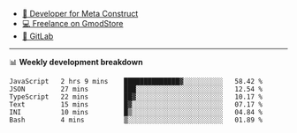 - [🎈 Developer for Meta Construct](https://metastruct.net)
- [💻 Freelance on GmodStore](https://www.gmodstore.com/users/Tenrys)
- [🦊 GitLab](https://gitlab.com/Tenrys)

---

📊 **Weekly development breakdown**
<!--START_SECTION:waka-->

```text
JavaScript   2 hrs 9 mins    ██████████████▓░░░░░░░░░░   58.42 %
JSON         27 mins         ███░░░░░░░░░░░░░░░░░░░░░░   12.54 %
TypeScript   22 mins         ██▓░░░░░░░░░░░░░░░░░░░░░░   10.17 %
Text         15 mins         █▓░░░░░░░░░░░░░░░░░░░░░░░   07.17 %
INI          10 mins         █▒░░░░░░░░░░░░░░░░░░░░░░░   04.84 %
Bash         4 mins          ▒░░░░░░░░░░░░░░░░░░░░░░░░   01.89 %
```

<!--END_SECTION:waka-->
